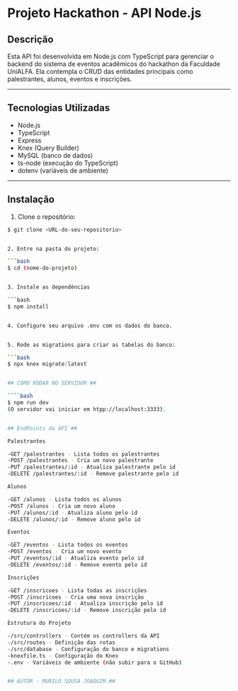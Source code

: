 # Projeto Hackathon - API Node.js

## Descrição

Esta API foi desenvolvida em Node.js com TypeScript para gerenciar o backend do sistema de eventos acadêmicos do hackathon da Faculdade UniALFA. Ela contempla o CRUD das entidades principais como palestrantes, alunos, eventos e inscrições.

---

## Tecnologias Utilizadas

- Node.js
- TypeScript
- Express
- Knex (Query Builder)
- MySQL (banco de dados)
- ts-node (execução do TypeScript)
- dotenv (variáveis de ambiente)

---

## Instalação

1. Clone o repositório:

```bash
$ git clone <URL-do-seu-repositorio>


2. Entre na pasta do projeto:

```bash 
$ cd (nome-do-projeto)


3. Instale as dependências

```bash
$ npm install


4. Configure seu arquivo .env com os dados do banco.


5. Rode as migrations para criar as tabelas do banco:

```bash
$ npx knex migrate:latest


## COMO RODAR NO SERVIDOR ##

````bash
$ npm run dev
(O servidor vai iniciar em htpp://localhost:3333).


## EndPoints da API ##

Palestrantes

-GET /palestrantes - Lista todos os palestrantes
-POST /palestrantes - Cria um novo palestrante
-PUT /palestrantes/:id - Atualiza palestrante pelo id
-DELETE /palestrantes/:id - Remove palestrante pelo id

Alunos

-GET /alunos - Lista todos os alunos
-POST /alunos - Cria um novo aluno
-PUT /alunos/:id - Atualiza aluno pelo id
-DELETE /alunos/:id - Remove aluno pelo id

Eventos

-GET /eventos - Lista todos os eventos
-POST /eventos - Cria um novo evento
-PUT /eventos/:id - Atualiza evento pelo id
-DELETE /eventos/:id - Remove evento pelo id

Inscrições

-GET /inscricoes - Lista todas as inscrições
-POST /inscricoes - Cria uma nova inscrição
-PUT /inscricoes/:id - Atualiza inscrição pelo id
-DELETE /inscricoes/:id - Remove inscrição pelo id

Estrutura do Projeto

-/src/controllers - Contém os controllers da API
-/src/routes - Definição das rotas
-/src/database - Configuração do banco e migrations
-knexfile.ts - Configuração do Knex
-.env - Variáveis de ambiente (não subir para o GitHub)


## AUTOR - MURILO SOUSA JOAQUIM ##